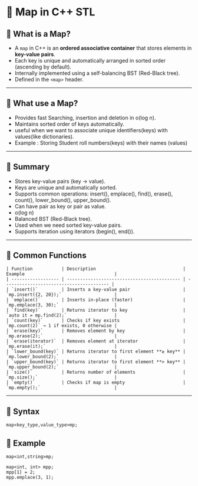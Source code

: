 # 📘 Map in C++ STL

## 🔹 What is a Map?
-  A `map` in C++ is an **ordered associative container** that stores elements in **key-value pairs**.
-  Each key is unique and automatically arranged in  sorted order (ascending by default).
-  Internally implemented using a self-balancing BST (Red-Black tree).
-  Defined in the `<map>` header.
---
## 🔹 What use a Map?
- Provides fast Searching, insertion and deletion in o(log n).
- Maintains sorted order of keys automatically.
- useful when we want to associate unique identifiers(keys) with values(like dictionaries).
- Example : Storing Student roll numbers(keys) with their names (values)

---
## 🔹 Summary
- Stores key-value pairs (key -> value).
- Keys are unique and automatically sorted.
- Supports common operations: insert(), emplace(), find(), erase(), count(), lower_bound(), upper_bound().
- Can have pair as key or pair as value.
- o(log n)
- Balanced BST (Red-Black tree).
- Used when we need sorted key-value pairs.
-  Supports iteration using iterators (begin(), end()).
---

## 🔹 Common Functions
```
| Function           | Description                                 | Example                                  |
| ------------------ | ------------------------------------------- | ---------------------------------------- |
| `insert()`         | Inserts a key-value pair                    | `mp.insert({2, 20});`                    |
| `emplace()`        | Inserts in-place (faster)                   | `mp.emplace(3, 30);`                     |
| `find(key)`        | Returns iterator to key                     | `auto it = mp.find(2);`                  |
| `count(key)`       | Checks if key exists                        | `mp.count(2)` → 1 if exists, 0 otherwise |
| `erase(key)`       | Removes element by key                      | `mp.erase(2);`                           |
| `erase(iterator)`  | Removes element at iterator                 | `mp.erase(it);`                          |
| `lower_bound(key)` | Returns iterator to first element **≥ key** | `mp.lower_bound(2);`                     |
| `upper_bound(key)` | Returns iterator to first element **> key** | `mp.upper_bound(2);`                     |
| `size()`           | Returns number of elements                  | `mp.size();`                             |
| `empty()`          | Checks if map is empty                      | `mp.empty();`                            |

```
---

## 🔹 Syntax
```
map<key_type,value_type>mp;
```

## 🔹 Example
```
map<int,string>mp;

map<int, int> mpp;
mpp[1] = 2;
mpp.emplace(3, 1);

```
